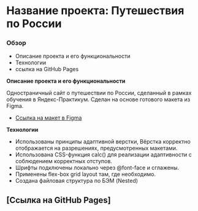 # Название проекта: Путешествия по России

### Обзор
* Описание проекта и его функциональности
* Технологии
* ссылка на GitHub Pages

**Описание проекта и его функциональности**

Одностраничный сайт о путешествии по России, сделанный в рамках обучения в Яндекс-Практикум.
Сделан на основе готового макета из Figma.

* [Ссылка на макет в Figma](https://www.figma.com/file/5S2WSbEFL6awjVWJ0NWL8Q/Sprint-3_-Russia-_-desktop-mobile?node-id=28503%3A0)

**Технологии**

* Использованы принципы адаптивной верстки, Вёрстка корректно отображается на разрешениях, предусмотренных макетами.
* Использована CSS-функция calc() для реализации адаптивности с соблюдением корректных отступов.
* Шрифты подключены локально через @font-face и сглажены.
* Применены flex-box grid layout там, где необходимо.
* Создана файловая структура по БЭМ (Nested)

## [Ссылка на GitHub Pages]
